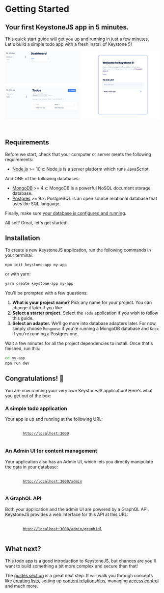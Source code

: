 <!--[meta]
section: quick-start
title: Getting Started
order: 1
slug: /quick-start/
[meta]-->

# Getting Started

## Your first KeystoneJS app in 5 minutes.

This quick start guide will get you up and running in just a few minutes. Let's build a simple todo app with a fresh install of Keystone 5!

![Screenshot of KeystoneJS Todo App](./img/to-do-app-example.png)

<br/>

## Requirements

Before we start, check that your computer or server meets the following requirements:

- [Node.js](https://nodejs.org/) >= 10.x: Node.js is a server platform which runs JavaScript.

And ONE of the following databases:

- [MongoDB](https://www.mongodb.com/) >= 4.x: MongoDB is a powerful NoSQL document storage database.
- [Postgres](https://www.postgresql.org) >= 9.x: PostgreSQL is an open source relational database that uses the SQL language.

Finally, make sure [your database is configured and running](/quick-start/adapters).

All set? Great, let's get started!

## Installation

To create a new KeystoneJS application, run the following commands in your terminal:

```sh
npm init keystone-app my-app
```

or with yarn:

```sh
yarn create keystone-app my-app
```

You'll be prompted with a few questions:

1. **What is your project name?** Pick any name for your project. You can change it later if you like.
2. **Select a starter project.** Select the `Todo` application if you wish to follow this guide.
3. **Select an adapter.** We'll go more into database adapters later. For now, simply choose `Mongoose` if you're running a MongoDB database and `Knex` if you're running a Postgres one.

Wait a few minutes for all the project dependencies to install. Once that's finished, run this:

```sh
cd my-app
npm run dev
```

## Congratulations! 🎉

You are now running your very own KeystoneJS application! Here's what you get out of the box:

### A simple todo application

Your app is up and running at the following URL:

<pre>
	<code>
		<a href="http://localhost:3000">http://localhost:3000</a>
	</code>
</pre>

### An Admin UI for content management

Your application also has an Admin UI, which lets you directly manipulate the data in your database:

<pre>
	<code>
		<a href="http://localhost:3000/admin/">http://localhost:3000/admin</a>
	</code>
</pre>

### A GraphQL API

Both your application and the admin UI are powered by a GraphQL API.
KeystoneJS provides a web interface for this API at this URL:

<pre>
	<code>
		<a href="http://localhost:3000/admin/graphiql">http://localhost:3000/admin/graphiql</a>
	</code>
</pre>

## What next?

This todo app is a good introduction to KeystoneJS, but chances are you'll want to build something a bit more complex and secure than that!

The [guides section](/guides) is a great next step. It will walk you through concepts like [creating lists](/guides/add-lists), setting up [content relationships](/guides/relationships), managing [access control](/guides/access-control) and much more.
